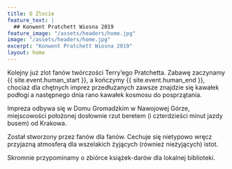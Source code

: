 ```yaml
---
title: O Zlocie
feature_text: |
  ## Konwent Pratchett Wiosna 2019
feature_image: "/assets/headers/home.jpg"
image: "/assets/headers/home.jpg"
excerpt: "Konwent Pratchett Wiosna 2019"
layout: home
---
```


Kolejny już zlot fanów twórczości Terry’ego Pratchetta. Zabawę zaczynamy {{ site.event.human_start }}, a kończymy {{ site.event.human_end }}, chociaż dla chętnych imprez przedłużanych zawsze znajdzie się kawałek podłogi a następnego dnia rano kawałek kosmosu do posprzątania.

Impreza odbywa się w Domu Gromadzkim w Nawojowej Górze, miejscowości położonej dosłownie rzut beretem (i czterdzieści minut jazdy busem) od Krakowa.

Został stworzony przez fanów dla fanów. Cechuje się nietypowo wręcz przyjazną atmosferą dla wszelakich żyjących (również nieżyjących) istot.

Skromnie przypominamy o zbiórce książek-darów dla lokalnej biblioteki.